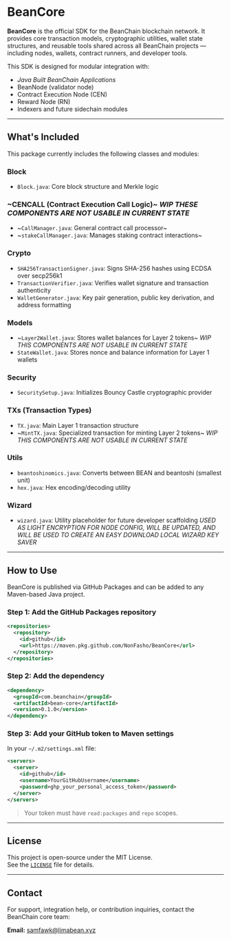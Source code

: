 # BeanCore

**BeanCore** is the official SDK for the BeanChain blockchain network. It provides core transaction models, cryptographic utilities, wallet state structures, and reusable tools shared across all BeanChain projects — including nodes, wallets, contract runners, and developer tools.

This SDK is designed for modular integration with:
- *Java Built BeanChain Applications*
- BeanNode (validator node)
- Contract Execution Node (CEN)
- Reward Node (RN)
- Indexers and future sidechain modules

---

## What's Included

This package currently includes the following classes and modules:

### Block
- `Block.java`: Core block structure and Merkle logic

### ~CENCALL (Contract Execution Call Logic)~ *WIP THESE COMPONENTS ARE NOT USABLE IN CURRENT STATE*
- ~`CallManager.java`: General contract call processor~
- ~`stakeCallManager.java`: Manages staking contract interactions~

### Crypto
- `SHA256TransactionSigner.java`: Signs SHA-256 hashes using ECDSA over secp256k1
- `TransactionVerifier.java`: Verifies wallet signature and transaction authenticity
- `WalletGenerator.java`: Key pair generation, public key derivation, and address formatting

### Models
- ~`Layer2Wallet.java`: Stores wallet balances for Layer 2 tokens~ *WIP THIS COMPONENTS ARE NOT USABLE IN CURRENT STATE*
- `StateWallet.java`: Stores nonce and balance information for Layer 1 wallets

### Security
- `SecuritySetup.java`: Initializes Bouncy Castle cryptographic provider

### TXs (Transaction Types)
- `TX.java`: Main Layer 1 transaction structure
- ~`MintTX.java`: Specialized transaction for minting Layer 2 tokens~ *WIP THIS COMPONENTS ARE NOT USABLE IN CURRENT STATE*

### Utils
- `beantoshinomics.java`: Converts between BEAN and beantoshi (smallest unit)
- `hex.java`: Hex encoding/decoding utility

### Wizard
- `wizard.java`: Utility placeholder for future developer scaffolding *USED AS LIGHT ENCRYPTION FOR NODE CONFIG, WILL BE UPDATED, AND WILL BE USED TO CREATE AN EASY DOWNLOAD LOCAL WIZARD KEY SAVER*

---

## How to Use

BeanCore is published via GitHub Packages and can be added to any Maven-based Java project.

### Step 1: Add the GitHub Packages repository

```xml
<repositories>
  <repository>
    <id>github</id>
    <url>https://maven.pkg.github.com/NonFasho/BeanCore</url>
  </repository>
</repositories>
```

### Step 2: Add the dependency

```xml
<dependency>
  <groupId>com.beanchain</groupId>
  <artifactId>bean-core</artifactId>
  <version>0.1.0</version>
</dependency>
```

### Step 3: Add your GitHub token to Maven settings

In your `~/.m2/settings.xml` file:

```xml
<servers>
  <server>
    <id>github</id>
    <username>YourGitHubUsername</username>
    <password>ghp_your_personal_access_token</password>
  </server>
</servers>
```

> Your token must have `read:packages` and `repo` scopes.

---

## License

This project is open-source under the MIT License.  
See the [`LICENSE`](LICENSE) file for details.

---

## Contact

For support, integration help, or contribution inquiries, contact the BeanChain core team:

**Email:** samfawk@limabean.xyz


